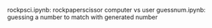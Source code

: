 rockpsci.ipynb: rockpaperscissor computer vs user
guessnum.ipynb: guessing a number to match with generated number
